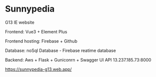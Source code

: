 # Sunnypedia
G13 IE website


Frontend: Vue3 + Element Plus

Frontend hosting: Firebase +  Github

Database: noSql Database -  Firebase reatime  database

Backend: Aws + Flask + Guniconrn + Swagger UI API
13.237.185.73:8000


https://sunnypedia-g13.web.app/